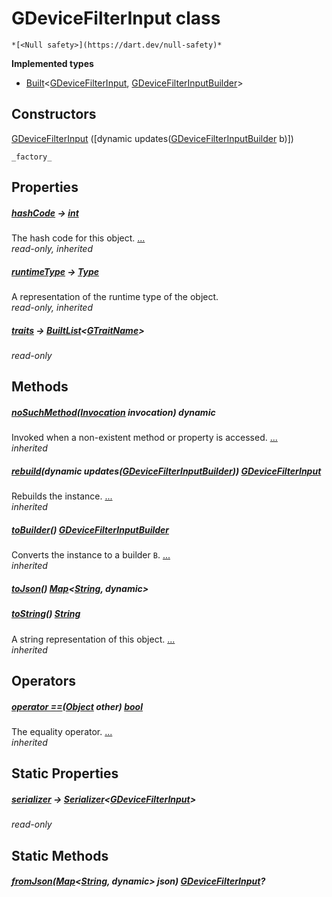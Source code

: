 


# GDeviceFilterInput class






    *[<Null safety>](https://dart.dev/null-safety)*






**Implemented types**

- [Built](https://pub.dev/documentation/built_value/8.1.4/built_value/Built-class.html)&lt;[GDeviceFilterInput](../third_party_yonomi_graphql_schema_schema.docs.schema.gql/GDeviceFilterInput-class.md), [GDeviceFilterInputBuilder](../third_party_yonomi_graphql_schema_schema.docs.schema.gql/GDeviceFilterInputBuilder-class.md)>





## Constructors

[GDeviceFilterInput](../third_party_yonomi_graphql_schema_schema.docs.schema.gql/GDeviceFilterInput/GDeviceFilterInput.md) ([dynamic updates([GDeviceFilterInputBuilder](../third_party_yonomi_graphql_schema_schema.docs.schema.gql/GDeviceFilterInputBuilder-class.md) b)])

    _factory_


## Properties

##### [hashCode](https://api.flutter.dev/flutter/dart-core/Object/hashCode.html) &#8594; [int](https://api.flutter.dev/flutter/dart-core/int-class.html)



The hash code for this object. [...](https://api.flutter.dev/flutter/dart-core/Object/hashCode.html)  
_read-only, inherited_



##### [runtimeType](https://api.flutter.dev/flutter/dart-core/Object/runtimeType.html) &#8594; [Type](https://api.flutter.dev/flutter/dart-core/Type-class.html)



A representation of the runtime type of the object.   
_read-only, inherited_



##### [traits](../third_party_yonomi_graphql_schema_schema.docs.schema.gql/GDeviceFilterInput/traits.md) &#8594; [BuiltList](https://pub.dev/documentation/built_collection/5.1.1/built_collection/BuiltList-class.html)&lt;[GTraitName](../third_party_yonomi_graphql_schema_schema.docs.schema.gql/GTraitName-class.md)>



   
_read-only_




## Methods

##### [noSuchMethod](https://api.flutter.dev/flutter/dart-core/Object/noSuchMethod.html)([Invocation](https://api.flutter.dev/flutter/dart-core/Invocation-class.html) invocation) dynamic



Invoked when a non-existent method or property is accessed. [...](https://api.flutter.dev/flutter/dart-core/Object/noSuchMethod.html)  
_inherited_



##### [rebuild](https://pub.dev/documentation/built_value/8.1.4/built_value/Built/rebuild.html)(dynamic updates([GDeviceFilterInputBuilder](../third_party_yonomi_graphql_schema_schema.docs.schema.gql/GDeviceFilterInputBuilder-class.md))) [GDeviceFilterInput](../third_party_yonomi_graphql_schema_schema.docs.schema.gql/GDeviceFilterInput-class.md)



Rebuilds the instance. [...](https://pub.dev/documentation/built_value/8.1.4/built_value/Built/rebuild.html)  
_inherited_



##### [toBuilder](https://pub.dev/documentation/built_value/8.1.4/built_value/Built/toBuilder.html)() [GDeviceFilterInputBuilder](../third_party_yonomi_graphql_schema_schema.docs.schema.gql/GDeviceFilterInputBuilder-class.md)



Converts the instance to a builder <code>B</code>. [...](https://pub.dev/documentation/built_value/8.1.4/built_value/Built/toBuilder.html)  
_inherited_



##### [toJson](../third_party_yonomi_graphql_schema_schema.docs.schema.gql/GDeviceFilterInput/toJson.md)() [Map](https://api.flutter.dev/flutter/dart-core/Map-class.html)&lt;[String](https://api.flutter.dev/flutter/dart-core/String-class.html), dynamic>



   




##### [toString](https://api.flutter.dev/flutter/dart-core/Object/toString.html)() [String](https://api.flutter.dev/flutter/dart-core/String-class.html)



A string representation of this object. [...](https://api.flutter.dev/flutter/dart-core/Object/toString.html)  
_inherited_




## Operators

##### [operator ==](https://api.flutter.dev/flutter/dart-core/Object/operator_equals.html)([Object](https://api.flutter.dev/flutter/dart-core/Object-class.html) other) [bool](https://api.flutter.dev/flutter/dart-core/bool-class.html)



The equality operator. [...](https://api.flutter.dev/flutter/dart-core/Object/operator_equals.html)  
_inherited_




## Static Properties

##### [serializer](../third_party_yonomi_graphql_schema_schema.docs.schema.gql/GDeviceFilterInput/serializer.md) &#8594; [Serializer](https://pub.dev/documentation/built_value/8.1.4/serializer/Serializer-class.html)&lt;[GDeviceFilterInput](../third_party_yonomi_graphql_schema_schema.docs.schema.gql/GDeviceFilterInput-class.md)>



   
_read-only_




## Static Methods

##### [fromJson](../third_party_yonomi_graphql_schema_schema.docs.schema.gql/GDeviceFilterInput/fromJson.md)([Map](https://api.flutter.dev/flutter/dart-core/Map-class.html)&lt;[String](https://api.flutter.dev/flutter/dart-core/String-class.html), dynamic> json) [GDeviceFilterInput](../third_party_yonomi_graphql_schema_schema.docs.schema.gql/GDeviceFilterInput-class.md)?



   










